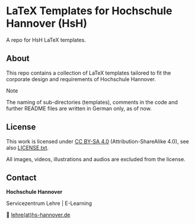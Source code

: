 # LaTeX Templates for Hochschule Hannover (HsH)

A repo for HsH LaTeX templates.

## About

This repo contains a collection of LaTeX templates tailored to fit the corporate design and requirements of Hochschule Hannover.

> [!NOTE]
> The naming of sub-directories (templates), comments in the code and further README files are written in German only, as of now.

## License

This work is licensed under [CC BY-SA 4.0](https://creativecommons.org/licenses/by-sa/4.0/) (Attribution-ShareAlike 4.0), see also [LICENSE.txt](LICENSE.txt).

All images, videos, illustrations and audios are excluded from the license.

## Contact

**Hochschule Hannover**

Servicezentrum Lehre | E-Learning

:e-mail: [lehre(at)hs-hannover.de](mailto:lehre@hs-hannover.de)
